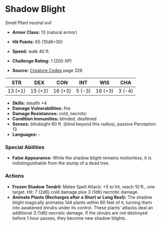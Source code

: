 # Shadow Blight

*Small* *Plant* *neutral evil*

- **Armor Class:** 13 (natural armor)
- **Hit Points:** 65 (10d6+30)
- **Speed:** walk 40 ft.

- **Challenge Rating:** 1 (200 XP)
- **Source:** [Creature Codex](https://koboldpress.com/kpstore/product/creature-codex-for-5th-edition-dnd) page 326

| STR | DEX | CON | INT | WIS | CHA |
| --- | --- | --- | --- | --- | --- |
| 13 (+1) | 15 (+2) | 16 (+3) | 5 (-3) | 16 (+3) | 3 (-4) |

- **Skills:** stealth +4
- **Damage Vulnerabilities:** fire
- **Damage Resistances:** cold, necrotic
- **Condition Immunities:** blinded, deafened
- **Senses:** blindsight 60 ft. (blind beyond this radius), passive Perception 13
- **Languages:** -

### Special Abilities

- **False Appearance:** While the shadow blight remains motionless, it is indistinguishable from the stump of a dead tree.

### Actions

- **Frozen Shadow Tendril:** Melee Spell Attack: +5 to hit, reach 10 ft., one target. Hit: 7 (2d6) cold damage plus 3 (1d6) necrotic damage.
- **Animate Plants (Recharges after a Short or Long Rest):** The shadow blight magically animates 1d4 plants within 60 feet of it, turning them into awakened shrubs under its control. These plants' attacks deal an additional 3 (1d6) necrotic damage. If the shrubs are not destroyed before 1 hour passes, they become new shadow blights.


